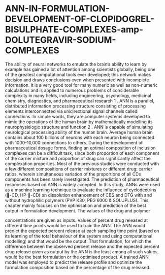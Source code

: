 # ANN-IN-FORMULATION-DEVELOPMENT-OF-CLOPIDOGREL-BISULPHATE-COMPLEXES-amp-DOLUTEGRAVIR-SODIUM-COMPLEXES
The ability of neural networks to emulate the brain’s ability to learn by example has gained a lot of attention among scientists
globally, being one of the greatest computational tools ever developed; this network makes decision and draws conclusions even when
presented with incomplete information. It is a very good tool for many numeric as well as non-numeric calculations and is applied to
numerous problems of considerable complexity in many fields, including engineering, psychology, medicinal chemistry, diagnostics,
and pharmaceutical research 1 . ANN is a parallel, distributed information processing structure consisting of processing elements
interconnected via unidirectional signal channels called connections. In simple words, they are computer systems developed to mimic
the operations of the human brain by mathematically modelling its neurophysiologic structure and function 2 . ANN is capable of
simulating neurological processing ability of the human brain. Average human brain contains about 100 billions of neurons with each
neuron being connected with 1000-10,000 connections to others. During the development of pharmaceutical dosage forms, finding an
optimal composition of inclusion complexes can be a difficult task, since both proportion of each component of the carrier mixture
and proportion of drug can significantly affect the complexation properties. Most of the previous studies were conducted with a few
different compositions of carrier mixtures or different drug: carrier ratios, wherein simultaneous variation of the proportions of all
CDs components has been rarely investigated. The prediction of pharmaceutical responses based on ANN is widely accepted. In this
study, ANNs were used as a machine learning technique to evaluate the influence of cyclodextrins (-CD, HP--CD) on dissolution
enhancement of CBS and DTG with and without hydrophilic polymers (PVP K30, PEG 6000 &amp; SOLUPLUS). This chapter mainly
focuses on the optimisation and prediction of the best output in formulation development. The values of the drug and polymer

concentrations are given as inputs. Values of percent drug released at different time points would be used to train the ANN. The ANN
would predict the expected percent release at each sampling time point (based on its learning of the total behaviour of the system and
using computational modelling) and that would be the output. That formulation, for which the difference between the observed percent
release and the expected percent drug release given as output by the ANN is the least among all such values, would be the best
formulation or the optimised product. A trained ANN model was employed to predict the release profile and optimize the formulation
composition based on the percentage of the drug released.
